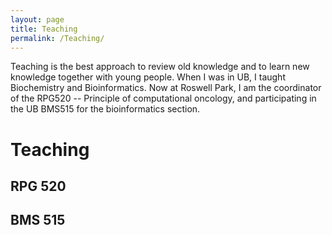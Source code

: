 ```yaml
---
layout: page
title: Teaching
permalink: /Teaching/
---
```


Teaching is the best approach to review old knowledge and to learn new knowledge together with young people. When I was in UB, I taught Biochemistry and Bioinformatics. Now at Roswell Park, I am the coordinator of the RPG520 -- Principle of computational oncology, and participating in the UB BMS515 for the bioinformatics section. 

# Teaching

## RPG 520

## BMS 515
